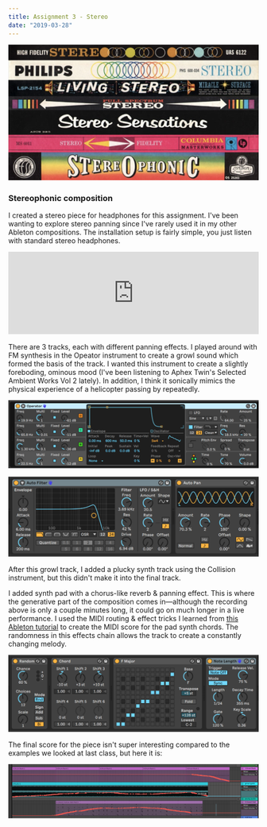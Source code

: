 ```yaml
---
title: Assignment 3 - Stereo
date: "2019-03-28"
---
```


![stereo-banner](stereo-banner.png)

### Stereophonic composition

I created a stereo piece for headphones for this assignment. I've been wanting to explore stereo panning since I've rarely used it in my other Ableton compositions. The installation setup is fairly simple, you just listen with standard stereo headphones.

<iframe width="100%" height="166" scrolling="no" frameborder="no" allow="autoplay" src="https://w.soundcloud.com/player/?url=https%3A//api.soundcloud.com/tracks/597540594&color=%23ff5500&auto_play=false&hide_related=true&show_comments=false&show_user=true&show_reposts=false&show_teaser=false"></iframe>

There are 3 tracks, each with different panning effects. I played around with FM synthesis in the Opeator instrument to create a growl sound which formed the basis of the track. I wanted this instrument to create a slightly foreboding, ominous mood (I've been listening to Aphex Twin's Selected Ambient Works Vol 2 lately). In addition, I think it sonically mimics the physical experience of a helicopter passing by repeatedly.

![stereo-growl-synth](stereo-growl-synth.png)

![stereo-growl-effects](stereo-growl-effects.png)

After this growl track, I added a plucky synth track using the Collision instrument, but this didn't make it into the final track.

I added synth pad with a chorus-like reverb & panning effect. This is where the generative part of the composition comes in&mdash;although the recording above is only a couple minutes long, it could go on much longer in a live performance. I used the MIDI routing & effect tricks I learned from [this Ableton tutorial](https://www.ableton.com/en/blog/generate-endless-musical-ideas-lives-midi-devices/) to create the MIDI score for the pad synth chords. The randomness in this effects chain allows the track to create a constantly changing melody.

![stereo-midi-generation](stereo-midi-generation.png)

The final score for the piece isn't super interesting compared to the examples we looked at last class, but here it is:

![stereo-score](stereo-score.png)
